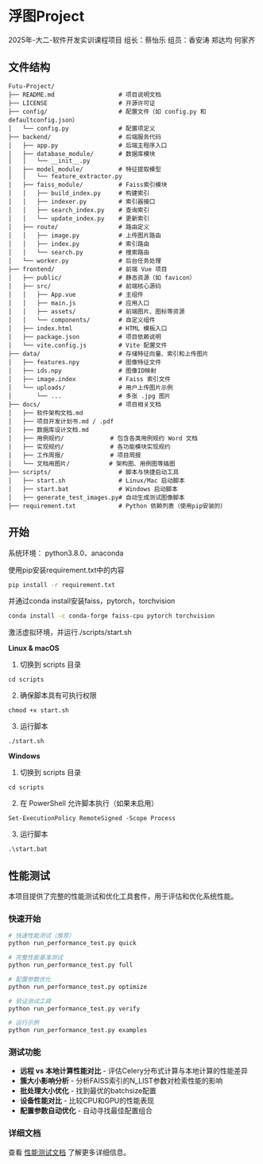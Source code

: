 # 浮图Project
2025年-大二-软件开发实训课程项目 组长：蔡怡乐 组员：香安涛 郑达均  何家齐 



## 文件结构

```
Futu-Project/
├── README.md                  # 项目说明文档
├── LICENSE                    # 开源许可证
├── config/                    # 配置文件（如 config.py 和 defaultconfig.json）
│   └── config.py              # 配置项定义
├── backend/                   # 后端服务代码
│   ├── app.py                 # 后端主程序入口
│   ├── database_module/       # 数据库模块
│   │   └── __init__.py
│   ├── model_module/          # 特征提取模型
│   │   └── feature_extractor.py
│   ├── faiss_module/          # Faiss索引模块
│   │   ├── build_index.py     # 构建索引
│   │   ├── indexer.py         # 索引器接口
│   │   ├── search_index.py    # 查询索引
│   │   └── update_index.py    # 更新索引
│   ├── route/                 # 路由定义
│   │   ├── image.py           # 上传图片路由
│   │   ├── index.py           # 索引路由
│   │   └── search.py          # 搜索路由
│   └── worker.py              # 后台任务处理
├── frontend/                  # 前端 Vue 项目
│   ├── public/                # 静态资源（如 favicon）
│   ├── src/                   # 前端核心源码
│   │   ├── App.vue            # 主组件
│   │   ├── main.js            # 应用入口
│   │   ├── assets/            # 前端图片、图标等资源
│   │   └── components/        # 自定义组件
│   ├── index.html             # HTML 模板入口
│   ├── package.json           # 项目依赖说明
│   └── vite.config.js         # Vite 配置文件
├── data/                      # 存储特征向量、索引和上传图片
│   ├── features.npy           # 图像特征文件
│   ├── ids.npy                # 图像ID映射
│   ├── image.index            # Faiss 索引文件
│   └── uploads/               # 用户上传图片示例
│       └── ...                # 多张 .jpg 图片
├── docs/                      # 项目相关文档
│   ├── 软件架构文档.md
│   ├── 项目开发计划书.md / .pdf
│   ├── 数据库设计文档.md
│   ├── 用例规约/             # 包含各类用例规约 Word 文档
│   ├── 实现规约/             # 各功能模块实现规约
│   ├── 工作周报/             # 项目周报
│   └── 文档用图片/           # 架构图、用例图等插图
├── scripts/                   # 脚本与快捷启动工具
│   ├── start.sh               # Linux/Mac 启动脚本
│   ├── start.bat              # Windows 启动脚本
│   ├── generate_test_images.py# 自动生成测试图像脚本
├── requirement.txt            # Python 依赖列表（使用pip安装的）
```



## 开始

系统环境：
python3.8.0、anaconda

使用pip安装requirement.txt中的内容

```bash
pip install -r requirement.txt
```



并通过conda install安装faiss，pytorch，torchvision

```bash
conda install -c conda-forge faiss-cpu pytorch torchvision
```

激活虚拟环境，并运行./scripts/start.sh

**Linux & macOS**

1. 切换到 scripts 目录

```
cd scripts
```

2. 确保脚本具有可执行权限

```
chmod +x start.sh
```

3. 运行脚本

```
./start.sh
```

**Windows**

1. 切换到 scripts 目录

```
cd scripts
```

2. 在 PowerShell 允许脚本执行（如果未启用）

```
Set-ExecutionPolicy RemoteSigned -Scope Process
```

3. 运行脚本

```
.\start.bat
```



## 性能测试

本项目提供了完整的性能测试和优化工具套件，用于评估和优化系统性能。

### 快速开始

```bash
# 快速性能测试（推荐）
python run_performance_test.py quick

# 完整性能基准测试
python run_performance_test.py full

# 配置参数优化
python run_performance_test.py optimize

# 验证测试工具
python run_performance_test.py verify

# 运行示例
python run_performance_test.py examples
```

### 测试功能

- **远程 vs 本地计算性能对比** - 评估Celery分布式计算与本地计算的性能差异
- **簇大小影响分析** - 分析FAISS索引的N_LIST参数对检索性能的影响
- **批处理大小优化** - 找到最优的batchsize配置
- **设备性能对比** - 比较CPU和GPU的性能表现
- **配置参数自动优化** - 自动寻找最佳配置组合

### 详细文档

查看 [性能测试文档](scripts/PERFORMANCE_TESTBENCH_README.md) 了解更多详细信息。